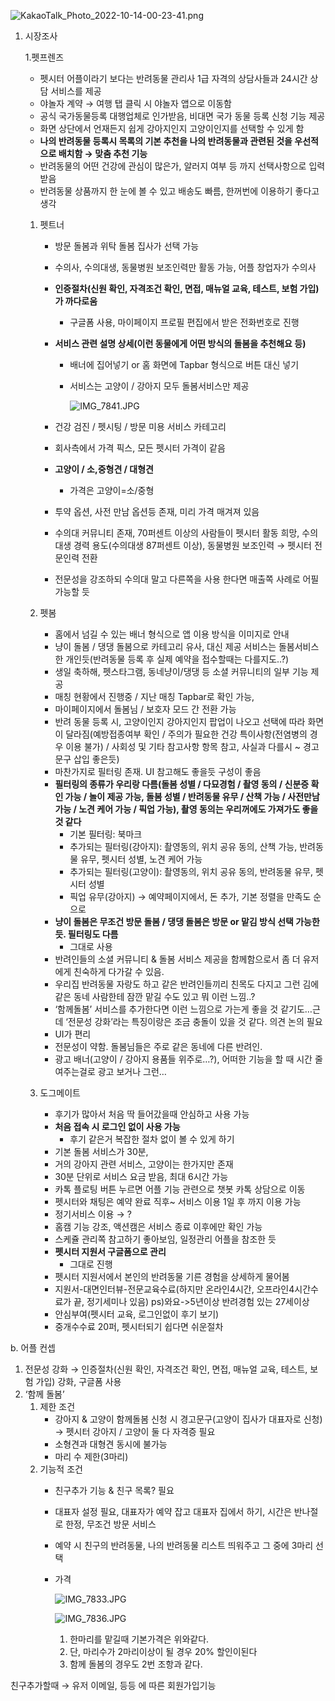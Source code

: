 ![KakaoTalk_Photo_2022-10-14-00-23-41.png](https://s3-us-west-2.amazonaws.com/secure.notion-static.com/f3d4e86c-2e60-4cf6-9610-0b5d09e30940/KakaoTalk_Photo_2022-10-14-00-23-41.png)

1. 시장조사
    
    1.펫프렌즈
    
    - 펫시터 어플이라기 보다는 반려동물 관리사 1급 자격의 상담사들과 24시간 상담 서비스를 제공
    - 야놀자 계약 → 여행 탭 클릭 시 야놀자 앱으로 이동함
    - 공식 국가동물등록 대행업체로 인가받음, 비대면 국가 동물 등록 신청 기능 제공
    - 화면 상단에서 언재든지 쉽게 강아지인지 고양이인지를 선택할 수 있게 함
    - **나의 반려동물 등록시 목록의 기본 추천을 나의 반려동물과 관련된 것을 우선적으로 배치함 → 맞춤 추천 기능**
    - 반려동물의 어떤 건강에 관심이 많은가, 알러지 여부 등 까지 선택사항으로 입력받음
    - 반려동물 상품까지 한 눈에 볼 수 있고 배송도 빠름, 한꺼번에 이용하기 좋다고 생각
    
    1. 펫트너
        - 방문 돌봄과 위탁 돌봄 집사가 선택 가능
        - 수의사, 수의대생, 동물병원 보조인력만 활동 가능, 어플 창업자가 수의사
        - **인증절차(신원 확인, 자격조건 확인, 면접, 매뉴얼 교육, 테스트, 보험 가입)가 까다로움**
            - 구글폼 사용, 마이페이지 프로필 편집에서 받은 전화번호로 진행
        - **서비스 관련 설명 상세(이런 동물에게 어떤 방식의 돌봄을 추천해요 등)**
            - 배너에 집어넣기 or 홈 화면에 Tapbar 형식으로 버튼 대신 넣기
            - 서비스는 고양이 / 강아지 모두 돌봄서비스만 제공
                
                ![IMG_7841.JPG](https://s3-us-west-2.amazonaws.com/secure.notion-static.com/2f761fa7-2350-4c1e-83e2-496ff26162d7/IMG_7841.jpg)
                
        
        - 건강 검진 / 펫시팅 / 방문 미용 서비스 카테고리
        - 회사측에서 가격 픽스, 모든 펫시터 가격이 같음
        - **고양이 / 소,중형견 / 대형견**
            - 가격은 고양이=소/중형
        - 투약 옵션, 사전 만남 옵션등 존재, 미리 가격 매겨져 있음
        - 수의대 커뮤니티 존재, 70퍼센트 이상의 사람들이 펫시터 활동 희망, 수의대생 경력 용도(수의대생 87퍼센트 이상), 동물병원 보조인력 → 펫시터 전문인력 전환
        - 전문성을 강조하되 수의대 말고 다른쪽을 사용 한다면 매출쪽 사례로 어필 가능할 듯
        
    2. 펫봄
        - 홈에서 넘길 수 있는 배너 형식으로 앱 이용 방식을 이미지로 안내
        - 냥이 돌봄 / 댕댕 돌봄으로 카테고리 유사, 대신 제공 서비스는 돌봄서비스 한 개인듯(반려동물 등록 후 실제 예약을 접수할때는 다를지도..?)
        - 생일 축하해, 펫스타그램, 동네냥이/댕댕 등 소셜 커뮤니티의 일부 기능 제공
        - 매칭 현황에서 진행중 / 지난 매칭 Tapbar로 확인 가능,
        - 마이페이지에서 돌봄님 / 보호자 모드 간 전환 가능
        - 반려 동물 등록 시, 고양이인지 강아지인지 팝업이 나오고 선택에 따라 화면이 달라짐(예방접종여부 확인 / 주의가 필요한 건강 특이사항(전염병의 경우 이용 불가) / 사회성 및 기타 참고사항 항목 참고, 사실과 다를시 ~ 경고 문구 삽입 좋은듯)
        - 마찬가지로 필터링 존재. UI 참고해도 좋을듯 구성이 좋음
        - **필터링의 종류가 우리랑 다름(돌봄 성별 / 다묘경험 / 촬영 동의 / 신분증 확인 가능 / 놀이 제공 가능, 돌봄 성별 / 반려동물 유무 / 산책 가능 / 사전만남 가능 / 노견 케어 가능 / 픽업 가능), 촬영 동의는 우리꺼에도 가져가도 좋을 것 같다**
            - 기본 필터링: 북마크
            - 추가되는 필터링(강아지): 촬영동의, 위치 공유 동의, 산책 가능, 반려동물 유무, 펫시터 성별, 노견 케어 가능
            - 추가되는 필터링(고양이):  촬영동의, 위치 공유 동의, 반려동물 유무, 펫시터 성별
            - 픽업 유무(강아지) → 예약페이지에서, 돈 추가, 기본 정렬을 만족도 순으로
        - **냥이 돌봄은 무조건 방문 돌봄 /  댕댕 돌봄은 방문 or 맡김 방식 선택 가능한듯. 필터링도 다름**
            - 그대로 사용
        - 반려인들의 소셜 커뮤니티 & 돌봄 서비스 제공을 함께함으로서 좀 더 유저에게 친숙하게 다가갈 수 있음.
        - 우리집 반려동물 자랑도 하고 같은 반려인들끼리 친목도 다지고 그런 김에 같은 동네 사람한테 잠깐 맡길 수도 있고 뭐 이런 느낌..?
        - ‘함께돌봄’ 서비스를 추가한다면 이런 느낌으로 가는게 좋을 것 같기도…근데 ‘전문성 강화’라는 특징이랑은 조금 충돌이 있을 것 같다. 의견 논의 필요
        - UI가 편리
        - 전문성이 약함. 돌봄님들은 주로 같은 동네에 다른 반려인.
        - 광고 배너(고양이 / 강아지 용품들 위주로…?), 어떠한 기능을 할 때 시간 줄여주는걸로 광고 보거나 그런…
        
    3. 도그메이트
        - 후기가 많아서 처음 딱 들어갔을때 안심하고 사용 가능
        - **처음 접속 시 로그인 없이 사용 가능**
            - 후기 같은거 복잡한 절차 없이 볼 수 있게 하기
        - 기본 돌봄 서비스가 30분,
        - 거의 강아지 관련 서비스, 고양이는 한가지만 존재
        - 30분 단위로 서비스 요금 받음, 최대 6시간 가능
        - 카톡 플로팅 버튼 누르면 어플 기능 관련으로  챗봇 카톡 상담으로 이동
        - 펫시터와 채팅은 예약 완료 직후~ 서비스 이용 1일 후 까지 이용 가능
        - 정기서비스 이용 → ?
        - 홈캠 기능 강조, 액션캠은 서비스 종료 이후에만 확인 가능
        - 스케쥴 관리쪽 참고하기 좋아보임, 일정관리 어플을 참조한 듯
        - **펫시터 지원서 구글폼으로 관리**
            - 그대로 진행
        - 펫시터 지원서에서 본인의 반려동물 기른 경험을 상세하게 물어봄
        - 지원서-대면인터뷰-전문교육수료(하지만 온라인4시간, 오프라인4시간수료가 끝, 정기세미나 있음)
        ps)와요->5년이상 반려경험 있는 27세이상
        - 안심부여(펫시터 교육, 로그인없이 후기 보기)
        - 중개수수료 20퍼, 펫시터되기 쉽다면 쉬운절차

b. 어플 컨셉

1. 전문성 강화 → 인증절차(신원 확인, 자격조건 확인, 면접, 매뉴얼 교육, 테스트, 보험 가입) 강화, 구글폼 사용
2. ‘함께 돌봄’ 
    1. 제한 조건
        - 강아지 & 고양이 함께돌봄 신청 시 경고문구(고양이 집사가 대표자로 신청)  → 펫시터 강아지 / 고양이 둘 다 자격증 필요
        - 소형견과 대형견 동시에 불가능
        - 마리 수 제한(3마리)
    2. 기능적 조건
        - 친구추가 기능 & 친구 목록? 필요
        - 대표자 설정 필요, 대표자가 예약 잡고 대표자 집에서 하기, 시간은 반나절로 한정, 무조건 방문 서비스
        - 예약 시 친구의 반려동물, 나의 반려동물 리스트 띄워주고 그 중에 3마리 선택
        - 가격
            
            ![IMG_7833.JPG](https://s3-us-west-2.amazonaws.com/secure.notion-static.com/96966fc9-8b3d-4ed4-a9f7-470158dff863/IMG_7833.jpg)
            
            ![IMG_7836.JPG](https://s3-us-west-2.amazonaws.com/secure.notion-static.com/935c69eb-9e3a-4ad8-adaa-429b45874a19/IMG_7836.jpg)
            
            1. 한마리를 맡길때 기본가격은 위와같다.
            2. 단, 마리수가 2마리이상이 될 경우 20% 할인이된다
            3. 함께 돌봄의 경우도 2번 조항과 같다.
            

친구추가할때 → 유저 이메일,  등등 에 따른 회원가입기능
